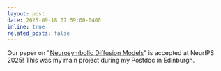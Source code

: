 ```yaml
---
layout: post
date: 2025-09-18 07:59:00-0400
inline: true
related_posts: false
---
```


Our paper on "[Neurosymbolic Diffusion Models](https://arxiv.org/abs/2505.13138)" is accepted at NeurIPS 2025! This was my main project during my Postdoc in Edinburgh. 